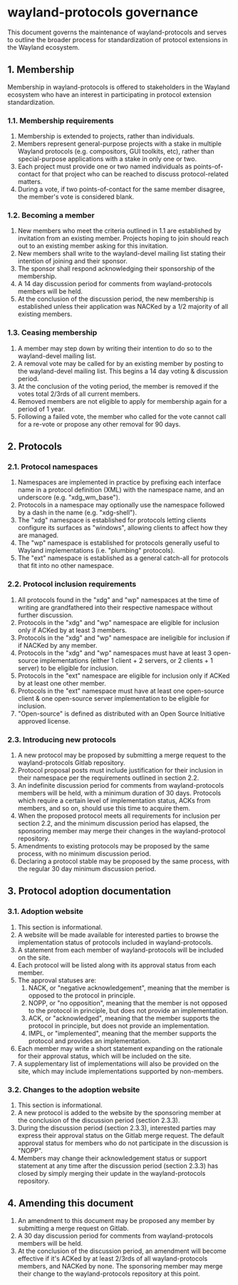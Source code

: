 # wayland-protocols governance

This document governs the maintenance of wayland-protocols and serves to outline
the broader process for standardization of protocol extensions in the Wayland
ecosystem.

## 1. Membership

Membership in wayland-protocols is offered to stakeholders in the Wayland
ecosystem who have an interest in participating in protocol extension
standardization.

### 1.1. Membership requirements

1. Membership is extended to projects, rather than individuals.
2. Members represent general-purpose projects with a stake in multiple Wayland
   protocols (e.g. compositors, GUI toolkits, etc), rather than special-purpose
   applications with a stake in only one or two.
3. Each project must provide one or two named individuals as points-of-contact
   for that project who can be reached to discuss protocol-related matters.
4. During a vote, if two points-of-contact for the same member disagree, the
   member's vote is considered blank.

### 1.2. Becoming a member

1. New members who meet the criteria outlined in 1.1 are established by
   invitation from an existing member. Projects hoping to join should reach out
   to an existing member asking for this invitation.
2. New members shall write to the wayland-devel mailing list stating their
   intention of joining and their sponsor.
3. The sponsor shall respond acknowledging their sponsorship of the membership.
4. A 14 day discussion period for comments from wayland-protocols members will
   be held.
5. At the conclusion of the discussion period, the new membership is established
   unless their application was NACKed by a 1/2 majority of all existing members.

### 1.3. Ceasing membership

1. A member may step down by writing their intention to do so to the
   wayland-devel mailing list.
2. A removal vote may be called for by an existing member by posting to the
   wayland-devel mailing list. This begins a 14 day voting & discussion
   period.
3. At the conclusion of the voting period, the member is removed if the votes
   total 2/3rds of all current members.
4. Removed members are not eligible to apply for membership again for a period
   of 1 year.
5. Following a failed vote, the member who called for the vote cannot
   call for a re-vote or propose any other removal for 90 days.

## 2. Protocols

### 2.1. Protocol namespaces

1. Namespaces are implemented in practice by prefixing each interface name in a
   protocol definition (XML) with the namespace name, and an underscore (e.g.
   "xdg_wm_base").
2. Protocols in a namespace may optionally use the namespace followed by a dash
   in the name (e.g. "xdg-shell").
3. The "xdg" namespace is established for protocols letting clients
   configure its surfaces as "windows", allowing clients to affect how they
   are managed.
4. The "wp" namespace is established for protocols generally useful to Wayland
   implementations (i.e. "plumbing" protocols).
5. The "ext" namespace is established as a general catch-all for protocols that
   fit into no other namespace.

### 2.2. Protocol inclusion requirements

1. All protocols found in the "xdg" and "wp" namespaces at the time of writing
   are grandfathered into their respective namespace without further discussion.
2. Protocols in the "xdg" and "wp" namespace are eligible for inclusion only if
   ACKed by at least 3 members.
3. Protocols in the "xdg" and "wp" namespace are ineligible for inclusion if
   if NACKed by any member.
4. Protocols in the "xdg" and "wp" namespaces must have at least 3 open-source
   implementations (either 1 client + 2 servers, or 2 clients + 1 server) to be
   eligible for inclusion.
5. Protocols in the "ext" namespace are eligible for inclusion only if ACKed by
   at least one other member.
6. Protocols in the "ext" namespace must have at least one open-source client &
   one open-source server implementation to be eligible for inclusion.
7. "Open-source" is defined as distributed with an Open Source Initiative
   approved license.

### 2.3. Introducing new protocols

1. A new protocol may be proposed by submitting a merge request to the
   wayland-protocols Gitlab repository.
2. Protocol proposal posts must include justification for their inclusion in
   their namespace per the requirements outlined in section 2.2.
3. An indefinite discussion period for comments from wayland-protocols members
   will be held, with a minimum duration of 30 days. Protocols which require a
   certain level of implementation status, ACKs from members, and so on, should
   use this time to acquire them.
4. When the proposed protocol meets all requirements for inclusion per section
   2.2, and the minimum discussion period has elapsed, the sponsoring member may
   merge their changes in the wayland-protocol repository.
5. Amendments to existing protocols may be proposed by the same process, with
   no minimum discussion period.
6. Declaring a protocol stable may be proposed by the same process, with the
   regular 30 day minimum discussion period.

## 3. Protocol adoption documentation

### 3.1. Adoption website

1. This section is informational.
2. A website will be made available for interested parties to browse the
   implementation status of protocols included in wayland-protocols.
3. A statement from each member of wayland-protocols will be included on the
   site.
4. Each protocol will be listed along with its approval status from each member.
5. The approval statuses are:
   1. NACK, or "negative acknowledgement", meaning that the member is opposed to
      the protocol in principle.
   2. NOPP, or "no opposition", meaning that the member is not opposed to the
      protocol in principle, but does not provide an implementation.
   3. ACK, or "acknowledged", meaning that the member supports the protocol in
      principle, but does not provide an implementation.
   4. IMPL, or "implemented", meaning that the member supports the protocol and
      provides an implementation.
6. Each member may write a short statement expanding on the rationale for their
   approval status, which will be included on the site.
7. A supplementary list of implementations will also be provided on the site,
   which may include implementations supported by non-members.

### 3.2. Changes to the adoption website

1. This section is informational.
2. A new protocol is added to the website by the sponsoring member at the
   conclusion of the discussion period (section 2.3.3).
3. During the discussion period (section 2.3.3), interested parties may express
   their approval status on the Gitlab merge request. The default approval
   status for members who do not participate in the discussion is "NOPP".
4. Members may change their acknowledgement status or support statement at any
   time after the discussion period (section 2.3.3) has closed by simply merging
   their update in the wayland-protocols repository.

## 4. Amending this document

1. An amendment to this document may be proposed any member by
   submitting a merge request on Gitlab.
2. A 30 day discussion period for comments from wayland-protocols members will
   be held.
3. At the conclusion of the discussion period, an amendment will become
   effective if it's ACKed by at least 2/3rds of all wayland-protocols members,
   and NACKed by none. The sponsoring member may merge their change to the
   wayland-protocols repository at this point.
